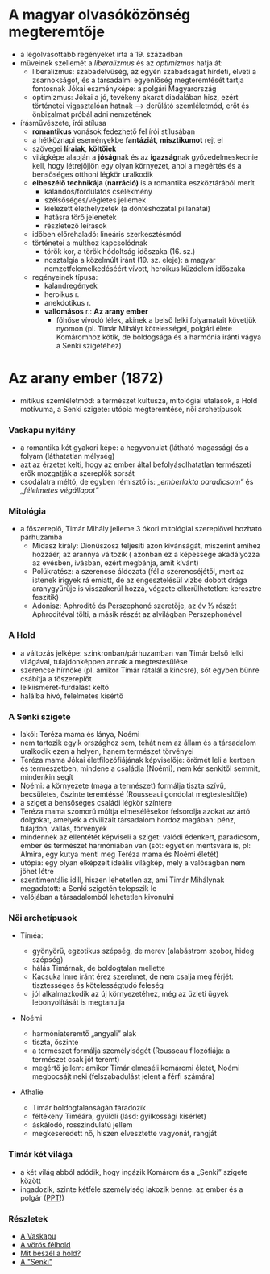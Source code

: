 # A magyar olvasóközönség megteremtője

- a legolvasottabb regényeket írta a 19. században
- műveinek szellemét a *liberalizmus* és az *optimizmus* hatja át:
	- liberalizmus: szabadelvűség, az egyén szabadságát hirdeti, elveti a zsarnokságot, és a társadalmi egyenlőség megteremtését tartja fontosnak
		Jókai eszményképe: a polgári Magyarország
	- optimizmus: Jókai a jó, tevékeny akarat diadalában hisz, ezért történetei vigasztalóan hatnak —> derűlátó szemléletmód, erőt és önbizalmat próbál adni nemzetének
- írásművészete, írói stílusa
	- **romantikus** vonások fedezhető fel írói stílusában
	- a hétköznapi eseményekbe **fantáziát**, **misztikumot** rejt el
	- szövegei **líraiak**, **költőiek**
	- világképe alapján a **jóság**nak és az **igazság**nak győzedelmeskednie kell, hogy létrejöjjön egy olyan környezet, ahol a megértés és a bensőséges otthoni légkör uralkodik
	- **elbeszélő technikája (narráció)** is a romantika eszköztárából merít
		- kalandos/fordulatos cselekmény
		- szélsőséges/végletes jellemek
		- kiélezett élethelyzetek (a döntéshozatal pillanatai)
		- hatásra törő jelenetek
		- részletező leírások
	- időben előrehaladó: lineáris szerkesztésmód
	- történetei a múlthoz kapcsolódnak
		- török kor, a török hódoltság időszaka (16. sz.)
		- nosztalgia a közelmúlt iránt (19. sz. eleje): a magyar nemzetfelemelkedéséért vívott, heroikus küzdelem időszaka
	- regényeinek típusa:
		- kalandregények
		- heroikus r.
		- anekdotikus r.
		- **vallomásos** r.: **Az arany ember**
			- főhőse vívódó lélek, akinek a belső lelki folyamatait követjük nyomon (pl. Timár Mihályt kötelességei, polgári élete Komáromhoz kötik, de boldogsága és a harmónia iránti vágya a Senki szigetéhez)

# Az arany ember (1872)

- mitikus szemléletmód: a természet kultusza, mitológiai utalások, a Hold motívuma, a Senki szigete: utópia megteremtése, női archetípusok

### Vaskapu nyitány

- a romantika két gyakori képe: a hegyvonulat (látható magasság) és a folyam (láthatatlan mélység)
- azt az érzetet kelti, hogy az ember által befolyásolhatatlan természeti erők mozgatják a szereplők sorsát
- csodálatra méltó, de egyben rémisztő is: *„emberlakta paradicsom”* és *„félelmetes végállapot”*

### Mitológia

- a főszereplő, Timár Mihály jelleme 3 ókori mitológiai szereplővel hozható párhuzamba
	- Midasz király: Dionüszosz teljesíti azon kívánságát, miszerint amihez hozzáér, az arannyá változik ( azonban ez a képessége akadályozza az evésben, ivásban, ezért megbánja, amit kívánt)
	- Polükratész: a szerencse áldozata (fél a szerencséjétől, mert az istenek irigyek rá emiatt, de az engesztelésül vízbe dobott drága aranygyűrűje is visszakerül hozzá, végzete elkerülhetetlen: keresztre feszítik)
	- Adónisz: Aphrodité és Perszephoné szeretője, az év ⅓ részét Aphroditéval tölti, a másik részét az alvilágban Perszephonével

### A Hold

- a változás jelképe: szinkronban/párhuzamban van Timár belső lelki világával, tulajdonképpen annak a megtestesülése
- szerencse hírnöke (pl. amikor Timár rátalál a kincsre), sőt egyben bűnre csábítja a főszereplőt
- lelkiismeret-furdalást keltő
- halálba hívó, félelmetes kísértő

### A Senki szigete 

- lakói: Teréza mama és lánya, Noémi
- nem tartozik egyik országhoz sem, tehát nem az állam és a társadalom uralkodik ezen a helyen, hanem természet törvényei
- Teréza mama Jókai életfilozófiájának képviselője: örömét leli a kertben és természetben, mindene a családja (Noémi), nem kér senkitől semmit, mindenkin segít
- Noémi: a környezete (maga a természet) formálja tiszta szívű, becsületes, őszinte teremtéssé (Rousseaui gondolat megtestesítője)
- a sziget a bensőséges családi légkör színtere
- Teréza mama szomorú múltja elmesélésekor felsorolja azokat az ártó dolgokat, amelyek a civilizált társadalom hordoz magában: pénz, tulajdon, vallás, törvények
- mindennek az ellentétét képviseli a sziget: valódi édenkert, paradicsom, ember és természet harmóniában van (sőt: egyetlen mentsvára is, pl: Almira, egy kutya menti meg Teréza mama és Noémi életét)
- utópia: egy olyan elképzelt ideális világkép, mely a valóságban nem jöhet létre
- szentimentális idill, hiszen lehetetlen az, ami Timár Mihálynak megadatott: a Senki szigetén telepszik le
- valójában a társadalomból lehetetlen kivonulni 

### Női archetípusok

- Timéa:
	- gyönyörű, egzotikus szépség, de merev (alabástrom szobor, hideg szépség)
	- hálás Timárnak, de boldogtalan mellette
	- Kacsuka Imre iránt érez szerelmet, de nem csalja meg férjét: tisztességes és kötelességtudó feleség
	- jól alkalmazkodik az új környezetéhez, még az üzleti ügyek lebonyolítását is megtanulja

- Noémi
	- harmóniateremtő „angyali” alak
	- tiszta, őszinte
	- a természet formálja személyiségét (Rousseau filozófiája: a természet csak jót teremt)
	- megértő jellem: amikor Timár elmeséli komáromi életét, Noémi megbocsájt neki (felszabadulást jelent a férfi számára)

- Athalie
	- Timár boldogtalanságán fáradozik
	- féltékeny Timéára, gyűlöli (lásd: gyilkossági kísérlet)
	- áskálódó, rosszindulatú jellem
	- megkeseredett nő, hiszen elvesztette vagyonát, rangját

### Timár két világa

- a két világ abból adódik, hogy ingázik Komárom és a „Senki” szigete között
- ingadozik, szinte kétféle személyiség lakozik benne: az ember és a polgár ([PPT](https://docs.google.com/presentation/d/1YGJA-uzQsaSiCp_VxYyDxJj2V8xYTJAF/edit#slide=id.p1)!)

### Részletek

- [A Vaskapu](https://drive.google.com/file/d/1uo8kgyyZo5qluA2kt0C007WdezILVOUa/view)
- [A vörös félhold](https://drive.google.com/file/d/179S20YhsGAXX4gMQHmf0e3oLBdYEY6Ch/view)
- [Mit beszél a hold?](https://drive.google.com/file/d/1APosD25PETsc_7uHC7Rgay1vajfpN3x6/view)
- [A "Senki"](https://drive.google.com/file/d/1HqiVWvmY3ivF0VLJULBZviKEfklCYgnj/view)
